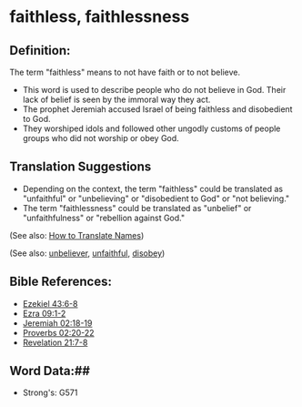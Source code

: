 # faithless, faithlessness #

## Definition: ##

The term "faithless" means to not have faith or to not believe. 

* This word is used to describe people who do not believe in God. Their lack of belief is seen by the immoral way they act.
* The prophet Jeremiah accused Israel of being faithless and disobedient to God.
* They worshiped idols and followed other ungodly customs of people groups who did not worship or obey God.

## Translation Suggestions ##

* Depending on the context, the term "faithless" could be translated as "unfaithful" or "unbelieving" or "disobedient to God" or "not believing."
* The term "faithlessness" could be translated as "unbelief" or "unfaithfulness" or "rebellion against God."

(See also: [How to Translate Names](rc://en/ta/man/translate/translate-names))

(See also: [unbeliever](../kt/unbeliever.md), [unfaithful](../kt/unfaithful.md), [disobey](../other/disobey.md))

## Bible References: ##

* [Ezekiel 43:6-8](rc://en/tn/help/ezk/43/06)
* [Ezra 09:1-2](rc://en/tn/help/ezr/09/01)
* [Jeremiah 02:18-19](rc://en/tn/help/jer/02/18)
* [Proverbs 02:20-22](rc://en/tn/help/pro/02/20)
* [Revelation 21:7-8](rc://en/tn/help/rev/21/07)

## Word Data:##

* Strong's: G571

